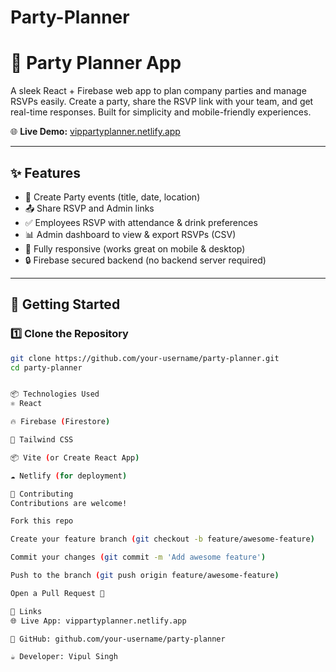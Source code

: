 # Party-Planner
# 🎉 Party Planner App

A sleek React + Firebase web app to plan company parties and manage RSVPs easily. Create a party, share the RSVP link with your team, and get real-time responses. Built for simplicity and mobile-friendly experiences.  

🌐 **Live Demo:** [vippartyplanner.netlify.app](https://vippartyplanner.netlify.app/)  

---

## ✨ Features
- 📝 Create Party events (title, date, location)
- 📤 Share RSVP and Admin links
- ✅ Employees RSVP with attendance & drink preferences
- 📊 Admin dashboard to view & export RSVPs (CSV)
- 📱 Fully responsive (works great on mobile & desktop)
- 🔒 Firebase secured backend (no backend server required)

---

## 🚀 Getting Started

### 1️⃣ Clone the Repository
```bash
git clone https://github.com/your-username/party-planner.git
cd party-planner


📦 Technologies Used
⚛️ React

🔥 Firebase (Firestore)

🎨 Tailwind CSS

📦 Vite (or Create React App)

☁️ Netlify (for deployment)

🤝 Contributing
Contributions are welcome!

Fork this repo

Create your feature branch (git checkout -b feature/awesome-feature)

Commit your changes (git commit -m 'Add awesome feature')

Push to the branch (git push origin feature/awesome-feature)

Open a Pull Request 🎉

🔗 Links
🌐 Live App: vippartyplanner.netlify.app

🐙 GitHub: github.com/your-username/party-planner

☕ Developer: Vipul Singh



